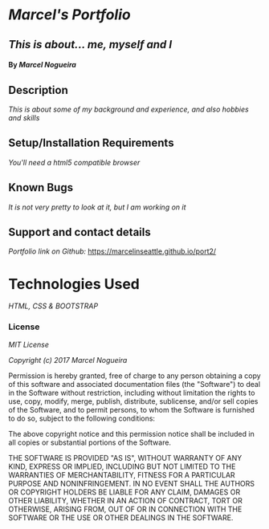 # _Marcel's Portfolio_

## _This is about... me, myself and I_

#### By _**Marcel Nogueira**_

## Description

_This is about some of my background and experience, and also hobbies and skills_

## Setup/Installation Requirements

_You'll need a html5 compatible browser_

## Known Bugs

_It is not very pretty to look at it, but I am working on it_

## Support and contact details

_Portfolio link on Github:_ https://marcelinseattle.github.io/port2/

# Technologies Used

_HTML,_ _CSS_ _&_ _BOOTSTRAP_

### License

_MIT License_

_Copyright (c) 2017 Marcel Nogueira_

Permission is hereby granted, free of charge to any person obtaining a copy
of this software and associated documentation files (the "Software") to deal
in the Software without restriction, including without limitation the rights
to use, copy, modify, merge, publish, distribute, sublicense, and/or sell
copies of the Software, and to permit persons, to whom the Software is
furnished to do so, subject to the following conditions:

The above copyright notice and this permission notice shall be included in all
copies or substantial portions of the Software.

THE SOFTWARE IS PROVIDED "AS IS", WITHOUT WARRANTY OF ANY KIND, EXPRESS OR
IMPLIED, INCLUDING BUT NOT LIMITED TO THE WARRANTIES OF MERCHANTABILITY,
FITNESS FOR A PARTICULAR PURPOSE AND NONINFRINGEMENT. IN NO EVENT SHALL THE
AUTHORS OR COPYRIGHT HOLDERS BE LIABLE FOR ANY CLAIM, DAMAGES OR OTHER
LIABILITY, WHETHER IN AN ACTION OF CONTRACT, TORT OR OTHERWISE, ARISING FROM,
OUT OF OR IN CONNECTION WITH THE SOFTWARE OR THE USE OR OTHER DEALINGS IN THE
SOFTWARE.
